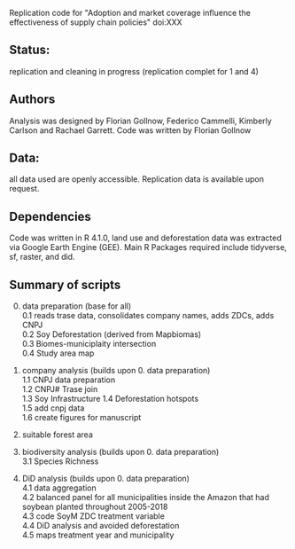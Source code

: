 Replication code for "Adoption and market coverage influence the effectiveness of supply chain policies" doi:XXX

## Status: 
replication and cleaning in progress (replication complet for 1 and 4)

## Authors
Analysis was designed by Florian Gollnow, Federico Cammelli, Kimberly Carlson and Rachael Garrett. Code was written by Florian Gollnow

## Data: 
all data used are openly accessible. Replication data is available upon request.

## Dependencies
Code was written in R 4.1.0, land use and deforestation data was extracted via Google Earth Engine (GEE). Main R Packages required include tidyverse, sf, raster, and did.

## Summary of scripts  
0. data preparation (base for all)  
  0.1 reads trase data, consolidates company names, adds ZDCs, adds CNPJ  
  0.2 Soy Deforestation (derived from Mapbiomas)    
  0.3 Biomes-municiplaity intersection    
  0.4 Study area map  
1. company analysis (builds upon 0. data preparation)  
  1.1 CNPJ data preparation  
  1.2 CNPJ# Trase join  
  1.3 Soy Infrastructure 
  1.4 Deforestation hotspots  
  1.5 add cnpj data  
  1.6 create figures for manuscript  
2. suitable forest area  

3. biodiversity analysis (builds upon 0. data preparation)  
  3.1 Species Richness  
4. DiD analysis (builds upon 0. data preparation)  
  4.1 data aggregation   
  4.2 balanced panel for all municipalities inside the Amazon that had soybean planted throughout 2005-2018  
  4.3 code SoyM ZDC treatment variable  
  4.4 DiD analysis and avoided deforestation   
  4.5 maps treatment year and municipality  



